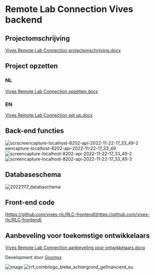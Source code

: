 # Remote Lab Connection Vives backend

## Projectomschrijving
[Vives Remote Lab Connection projectomschrijving.docx](https://github.com/vives-rlc/RLC-frontend/files/10126442/Vives.Remote.Lab.Connection.projectomschrijving.docx)

## Project opzetten
### NL
[Vives Remote Lab Connection opzetten.docx](https://github.com/vives-rlc/RLC-frontend/files/10132643/Vives.Remote.Lab.Connection.opzetten.docx)

### EN
[Vives Remote Lab Connection set up.docx](https://github.com/vives-rlc/RLC-backend/files/10132523/Vives.Remote.Lab.Connection.set.up.docx)

## Back-end functies
![scr![screencapture-localhost-8202-api-2022-11-22-17_33_49-2](https://user-images.githubusercontent.com/43674327/204152149-f6ee3e24-4000-4f18-bd68-9505d76c4cf2.png)
eencapture-localhost-8202-api-2022-11-22-17_33_49](https://user-images.githubusercontent.com/43674327/204152140-46ae4a3e-9b81-4536-a85e-fce319306417.png)
![screencapture-localhost-8202-api-2022-11-22-17_33_49-2](https://user-images.githubusercontent.com/43674327/204152171-14aef4aa-5ebd-49a0-8d2d-52d7e857fdca.png)
![screencapture-localhost-8202-api-2022-11-22-17_33_49-3](https://user-images.githubusercontent.com/43674327/204152155-847ba44f-c167-40e0-b869-b8a2a2a05e56.png)

## Databaseschema
![20221117_databaschema](https://user-images.githubusercontent.com/43674327/204886262-bb82d7f2-3f31-46ba-a376-94ecc5811937.png)

## Front-end code 
[https://github.com/vives-rlc/RLC-frontend](https://github.com/vives-rlc/RLC-frontend)

## Aanbeveling voor toekomstige ontwikkelaars 
[Vives Remote Lab Connection  aanbeveling voor ontwikkelaars.docx](https://github.com/vives-rlc/RLC-frontend/files/10126448/Vives.Remote.Lab.Connection.aanbeveling.voor.ontwikkelaars.docx)

Development door [Goomyx](https://www.goomyx.com/)


![image](https://user-images.githubusercontent.com/43674327/204151969-93f9f260-ea5c-42bd-bf4e-6ed2533de0ed.png)
![rrf_combilogo_bleke_achtergrond_gefinancierd_eu](https://user-images.githubusercontent.com/43674327/204151947-827d24a3-7cb5-4e5e-81f9-7181688c99ea.png)
